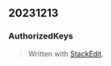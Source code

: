 20231213
----
### AuthorizedKeys
> Written with <a href="https://stackedit.io/">StackEdit</a>.</p>
</blockquote>

<!--stackedit_data:
eyJoaXN0b3J5IjpbMzY0NDIzNjc5XX0=
-->